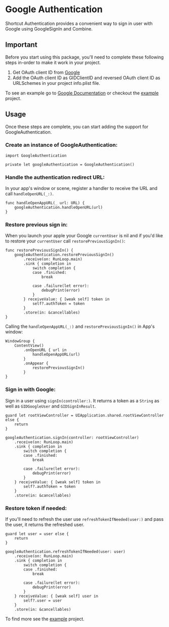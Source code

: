 # Google Authentication
Shortcut Authentication provides a convenient way to sign in user with Google using GoogleSignIn and Combine.

## Important
Before you start using this package, you'll need to complete these following steps in-order to make it work in your project.

1. Get OAuth client ID from [Google](https://developers.google.com/identity/sign-in/ios/start-integrating#get_an_oauth_client_id)
2. Add the OAuth client ID as GIDClientID and reversed OAuth client ID as URLSchemes in your project info.plist file.

To see an example go to [Google Documentation](https://developers.google.com/identity/sign-in/ios/start-integrating#configure_app_project) or checkout the [example](Example) project.

## Usage
Once these steps are complete, you can start adding the support for GoogleAuthentication.

### Create an instance of GoogleAuthentication:

```
import GoogleAuthentication
```

```
private let googleAuthentication = GoogleAuthentication()
```

###  Handle the authentication redirect URL:
In your app's window or scene, register a handler to receive the URL and call `handleOpenURL(_:)`.

```
func handleOpenAppURL(_ url: URL) {
    googleAuthentication.handleOpenURL(url)
}
```
    
### Restore previous sign in:
When you launch your apple your Google `currentUser` is nil and if you'd like to restore your `currentUser` call `restorePreviousSignIn()`:

```
func restorePreviousSignIn() {
    googleAuthentication.restorePreviousSignIn()
        .receive(on: RunLoop.main)
        .sink { completion in
            switch completion {
            case .finished:
                break

            case .failure(let error):
                debugPrint(error)
            }
        } receiveValue: { [weak self] token in
            self?.authToken = token
        }
        .store(in: &cancellables)
}
```
    
Calling the `handleOpenAppURL(_:)` and `restorePreviousSignIn()` in App's window:
```
WindowGroup {
    ContentView()
        .onOpenURL { url in
            handleOpenAppURL(url)
        }
        .onAppear {
            restorePreviousSignIn()
        }
}
```

### Sign in with Google:
Sign in a user using `signIn(controller:)`. It returns a token as a `String` as well as `GIDGoogleUser` and `GIDSignInResult`.
```
guard let rootViewController = UIApplication.shared.rootViewController else {
    return
}

googleAuthentication.signIn(controller: rootViewController)
    .receive(on: RunLoop.main)
    .sink { completion in
        switch completion {
        case .finished:
            break

        case .failure(let error):
            debugPrint(error)
        }
    } receiveValue: { [weak self] token in
        self?.authToken = token
    }
    .store(in: &cancellables)
```

### Restore token if needed:
If you'll need to refresh the user use `refreshTokenIfNeeded(user:)` and pass the user, it returns the refreshed user.

```
guard let user = user else {
    return
}

googleAuthentication.refreshTokenIfNeeded(user: user)
    .receive(on: RunLoop.main)
    .sink { completion in
        switch completion {
        case .finished:
            break

        case .failure(let error):
            debugPrint(error)
        }
    } receiveValue: { [weak self] user in
        self?.user = user
    }
    .store(in: &cancellables)
```

To find more see the [example](Example) project.

